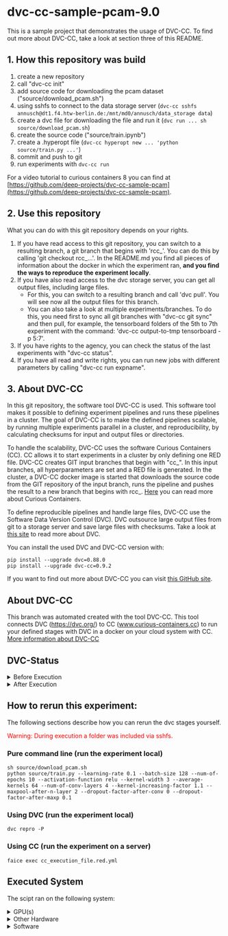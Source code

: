# dvc-cc-sample-pcam-9.0
This is a sample project that demonstrates the usage of DVC-CC. To find out more about DVC-CC, take a look at section three of this README.

## 1. How this repository was build

1. create a new repository
2. call "dvc-cc init"
3. add source code for downloading the pcam dataset ("source/download_pcam.sh")
4. using sshfs to connect to the data storage server (`dvc-cc sshfs annusch@dt1.f4.htw-berlin.de:/mnt/md0/annusch/data_storage data`)
5. create a dvc file for downloading the file and run it (`dvc run ... sh source/download_pcam.sh`)
6. create the source code ("source/train.ipynb")
7. create a .hyperopt file (`dvc-cc hyperopt new ... 'python source/train.py ...'`)
8. commit and push to git
9. run experiments with `dvc-cc run`

For a video tutorial to curious containers 8 you can find at [https://github.com/deep-projects/dvc-cc-sample-pcam](https://github.com/deep-projects/dvc-cc-sample-pcam).

## 2. Use this repository

What you can do with this git repository depends on your rights.

1. If you have read access to this git repository, you can switch to a resulting branch, a git branch that begins with 'rcc_'. You can do this by calling 'git checkout rcc_...'. In the README.md you find all pieces of information about the docker in which the experiment ran, **and you find the ways to reproduce the experiment locally**.
2. If you have also read access to the dvc storage server, you can get all output files, including large files.
    - For this, you can switch to a resulting branch and call 'dvc pull'. You will see now all the output files for this branch.
    - You can also take a look at multiple experiments/branches. To do this, you need first to sync all git branches with "dvc-cc git sync" and then pull, for example, the tensorboard folders of the 5th to 7th experiment with the command: 'dvc-cc output-to-tmp tensorboard -p 5:7'.
3. If you have rights to the agency, you can check the status of the last experiments with "dvc-cc status".
4. If you have all read and write rights, you can run new jobs with different parameters by calling "dvc-cc run expname".

## 3. About DVC-CC

In this git repository, the software tool DVC-CC is used. This software tool makes it possible to defining experiment pipelines and runs these pipelines in a cluster. The goal of DVC-CC is to make the defined pipelines scalable, by running multiple experiments parallel in a cluster, and reproducibility, by calculating checksums for input and output files or directories.

To handle the scalability, DVC-CC uses the software Curious Containers (CC). CC allows it to start experiments in a cluster by only defining one RED file. DVC-CC creates GIT input branches that begin with "cc_". In this input branches, all hyperparameters are set and a RED file is generated. In the cluster, a DVC-CC docker image is started that downloads the source code from the GIT repository of the input branch, runs the pipeline and pushes the result to a new branch that begins with rcc_. [Here](https://www.curious-containers.cc) you can read more about Curious Containers.

To define reproducible pipelines and handle large files, DVC-CC use the Software Data Version Control (DVC). DVC outsource large output files from git to a storage server and save large files with checksums. Take a look at [this site](https://dvc.org/) to read more about DVC.

You can install the used DVC and DVC-CC version with:

```
pip install --upgrade dvc=0.88.0
pip install --upgrade dvc-cc=0.9.2
```

If you want to find out more about DVC-CC you can visit [this GitHub site](https://github.com/deep-projects/dvc-cc/tree/master/dvc-cc).

## About DVC-CC
This branch was automated created with the tool DVC-CC. This tool connects DVC (https://dvc.org/) to CC (www.curious-containers.cc) to run your defined stages with DVC in a docker on your cloud system with CC. [More information about DVC-CC](https://github.com/deep-projects/dvc-cc)

## DVC-Status


<details><summary>Before Execution</summary>
<p>

```
WARNING: Output 'tensorboard'(Stage: 'dvc/train.dvc') is missing version info. Cache for it will not be collected. Use dvc repro to get your pipeline up to date.
WARNING: Output 'tf_model.h5'(Stage: 'dvc/train.dvc') is missing version info. Cache for it will not be collected. Use dvc repro to get your pipeline up to date.
WARNING: Output 'outputs/all-history.json'(Stage: 'dvc/train.dvc') is missing version info. Cache for it will not be collected. Use dvc repro to get your pipeline up to date.
WARNING: Output 'outputs/history-summary.json'(Stage: 'dvc/train.dvc') is missing version info. Cache for it will not be collected. Use dvc repro to get your pipeline up to date.
Data and pipelines are up to date.

```

</p>
</details>




<details><summary>After Execution</summary>
<p>

```
	new:                tensorboard
	new:                tensorboard/train/events.out.tfevents.1584075041.d23c851cd99f.213.547.v2
	new:                tensorboard/train/events.out.tfevents.1584075046.d23c851cd99f.profile-empty
	new:                tensorboard/train/plugins/profile/2020-03-13_04-50-46/local.trace
	new:                tensorboard/validation/events.out.tfevents.1584075106.d23c851cd99f.213.2390.v2
	new:                tf_model.h5
	new:                outputs/all-history.json
	new:                outputs/history-summary.json

```

</p>
</details>



## How to rerun this experiment:
The following sections describe how you can rerun the dvc stages yourself.


<span style="color:red">Warning: During execution a folder was included via sshfs.</span>


### Pure command line (run the experiment local)
```
sh source/download_pcam.sh
python source/train.py --learning-rate 0.1 --batch-size 128 --num-of-epochs 10 --activation-function relu --kernel-width 3 --average-kernels 64 --num-of-conv-layers 4 --kernel-increasing-factor 1.1 --maxpool-after-n-layer 2 --dropout-factor-after-conv 0 --dropout-factor-after-maxp 0.1

```
### Using DVC (run the experiment local)
```
dvc repro -P
```
### Using CC (run the experiment on a server)
```
faice exec cc_execution_file.red.yml
```
## Executed System
The scipt ran on the following system:


<details><summary>GPU(s)</summary>
<p>

```
                          name    memory.total [MiB]
====================================================
           GeForce GTX 1080 Ti             11175 MiB

```

</p>
</details>




<details><summary>Other Hardware</summary>
<p>

```
H/W path              Device  Class       Description
=====================================================
/0/0                          memory      62GiB System memory
/0/1                          processor   AMD Ryzen 7 1800X Eight-Core Processor

```

</p>
</details>




<details><summary>Software</summary>
<p>

```
Package              Version      
-------------------- -------------
absl-py              0.9.0        
appdirs              1.4.3        
asciimatics          1.11.0       
asn1crypto           0.24.0       
astor                0.8.1        
atpublic             1.0          
attrs                19.3.0       
backcall             0.1.0        
bcrypt               3.1.7        
bleach               3.1.0        
cachetools           4.0.0        
certifi              2019.11.28   
cffi                 1.13.2       
chardet              3.0.4        
colorama             0.4.3        
configobj            5.0.6        
configparser         4.0.2        
contextlib2          0.5.5        
cryptography         2.8          
cycler               0.10.0       
decorator            4.4.1        
defusedxml           0.6.0        
distro               1.4.0        
dvc                  0.60.1+ee976a
dvc-cc-agent         0.8.9        
dvc-cc-connector     0.8.1        
entrypoints          0.3          
flufl.lock           3.2          
funcy                1.14         
future               0.18.2       
gast                 0.2.2        
gitdb2               2.0.6        
GitPython            3.0.5        
google-auth          1.11.0       
google-auth-oauthlib 0.4.1        
google-pasta         0.1.8        
grandalf             0.6          
grpcio               1.26.0       
h5py                 2.10.0       
humanize             0.5.1        
idna                 2.6          
importlib-metadata   1.4.0        
inflect              4.0.0        
ipykernel            5.1.3        
ipython              7.11.1       
ipython-genutils     0.2.0        
ipywidgets           7.5.1        
jedi                 0.15.2       
Jinja2               2.10.3       
joblib               0.14.1       
jsonpath-ng          1.4.3        
jsonschema           3.2.0        
jupyter              1.0.0        
jupyter-client       5.3.4        
jupyter-console      6.1.0        
jupyter-core         4.6.1        
Keras-Applications   1.0.8        
Keras-Preprocessing  1.1.0        
keyring              10.6.0       
keyrings.alt         3.0          
kiwisolver           1.1.0        
Markdown             3.1.1        
MarkupSafe           1.1.1        
matplotlib           3.1.2        
mistune              0.8.4        
mock                 3.0.5        
nanotime             0.5.2        
nbconvert            5.6.1        
nbformat             5.0.4        
networkx             2.4          
notebook             6.0.3        
numpy                1.18.1       
oauthlib             3.1.0        
opt-einsum           3.1.0        
packaging            20.1         
pandas               0.25.3       
pandocfilters        1.4.2        
paramiko             2.7.1        
parso                0.5.2        
pathspec             0.7.0        
pexpect              4.8.0        
pickleshare          0.7.5        
Pillow               7.0.0        
pip                  20.0.2       
ply                  3.11         
prometheus-client    0.7.1        
prompt-toolkit       3.0.2        
protobuf             3.11.2       
ptyprocess           0.6.0        
pyasn1               0.4.8        
pyasn1-modules       0.2.8        
pycparser            2.19         
pycrypto             2.6.1        
pyfiglet             0.8.post1    
Pygments             2.5.2        
pygobject            3.26.1       
pyjson               1.3.0        
PyNaCl               1.3.0        
pyparsing            2.4.6        
pyrsistent           0.15.7       
python-dateutil      2.8.1        
pytz                 2019.3       
pyxdg                0.25         
PyYAML               5.3          
pyzmq                18.1.1       
qtconsole            4.6.0        
red-connector-ssh    1.0          
requests             2.22.0       
requests-oauthlib    1.3.0        
rsa                  4.0          
ruamel.yaml          0.16.6       
ruamel.yaml.clib     0.2.0        
schema               0.7.1        
scikit-learn         0.22.1       
scipy                1.4.1        
scp                  0.13.2       
seaborn              0.10.0       
SecretStorage        2.3.1        
Send2Trash           1.5.0        
setuptools           45.1.0       
shortuuid            0.5.0        
six                  1.14.0       
sklearn              0.0          
smmap2               2.0.5        
tensorboard          2.1.0        
tensorflow-estimator 2.1.0        
tensorflow-gpu       2.1.0        
termcolor            1.1.0        
terminado            0.8.3        
testpath             0.4.4        
torch                1.4.0        
torchvision          0.5.0        
tornado              6.0.3        
tqdm                 4.42.0       
traitlets            4.3.3        
treelib              1.5.5        
urllib3              1.25.8       
wcwidth              0.1.8        
webencodings         0.5.1        
Werkzeug             0.16.0       
wheel                0.30.0       
widgetsnbextension   3.5.1        
wrapt                1.11.2       
zipp                 2.1.0        

```

</p>
</details>


